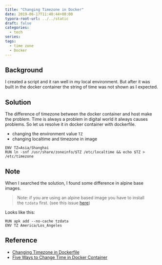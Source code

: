 ```yaml
---
title: "Changing Timezone in Docker"
date: 2019-06-17T11:40:44+08:00
typora-root-url: ../../static
draft: false
categories:
  - tech
series:
tags:
  - time zone
  - Docker
---
```

## Background

I created a script and it ran well in my local environment. But after it was built in the docker container the string of time was not shown as I expected.

## Solution

The difference of timezone between the docker container and host make the problem. Time is always a problem in digital world it always causes problems. So let us resolve it in docker container with dockerfile.


- changing the environment value `TZ`
- changing localtime and timezone in image


```shell
ENV TZ=Asia/Shanghai
RUN ln -snf /usr/share/zoneinfo/$TZ /etc/localtime && echo $TZ > /etc/timezone
```

<script src="https://gist.github.com/jtr109/21cb7ef7c79034b2ad63df8afb03e7cb.js"></script>

## Note

When I searched the solution, I found some difference in alpine base images.


> Note: if you are using an alpine based image you have to install the `tzdata` first. (see this issue [here](https://github.com/gliderlabs/docker-alpine/issues/136))



Looks like this:
```
RUN apk add --no-cache tzdata
ENV TZ America/Los_Angeles
```

## Reference

- [Changing Timezone in Dockerfile](https://serverfault.com/a/683651)
- [Five Ways to Change Time in Docker Container](https://bobcares.com/blog/change-time-in-docker-container/)

